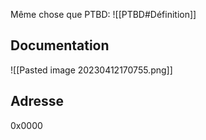 Même chose que PTBD: 
![[PTBD#Définition]]
## Documentation
![[Pasted image 20230412170755.png]]
## Adresse
0x0000